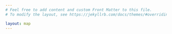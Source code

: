 ```yaml
---
# Feel free to add content and custom Front Matter to this file.
# To modify the layout, see https://jekyllrb.com/docs/themes/#overriding-theme-defaults

layout: map
---
```


<script src="https://unpkg.com/@joergdietrich/leaflet.terminator"></script>
<script language="javascript">
function linkTo(member, content) {
  return `<a href="${member.html_url}" target="_blank">${content}</a>`;
}
function renderMemberPopup(member) {
  return `
  <p>${linkTo(member, `<img src="${member.avatar_url}" width="72" class="avatar" />`)}</p>
  <p><strong class="login">${linkTo(member, member.login)}</strong> <span class="name">${linkTo(member, member.name)}</span></p>
  <p>${member.bio || ''}</p>
  `;
}
function memberPopup(layer) {
  member = layer.options.user_data;

  const el = document.createElement('div');
  el.className = 'member-popup';

  const popup = async (url) => {
    const response = await fetch(url);
    if (!response.ok) {
      alert(response.statusText);
    }

    const json = await response.json();
    el.innerHTML = renderMemberPopup(json);
  };

  popup('https://api.github.com/users/' + member.login);
  return el;
};
function callback(data) {
    var members = [];
    // When the map wrap, markers jump from one side of the map to the other.
    // To limit this, we have a copy of each marker which is beyond the map
    // limit and make these transitions smoother.
    var wrapped_members = [];

    var member_icon = L.icon({
        iconSize:      [25, 41],
        iconAnchor:    [12, 41],
        popupAnchor:   [1, -34],
        tooltipAnchor: [16, -28],
        shadowSize:    [41, 41],
        iconUrl:       '{{ "/marker.png" | relative_url }}',
        shadowUrl:     '{{ "/marker-shadow.png" | relative_url }}',
    });

    data.forEach(m => {
      members.push(L.marker([m.lat, m.lng], { icon: member_icon, title: m.login, user_data: m }).bindPopup(memberPopup, {minWidth: 200}));
      if (m.lng < 0) {
          wrapped_members.push(L.marker([m.lat, m.lng + 360], { icon: member_icon, title: m.login, user_data: m }).bindPopup(memberPopup, {minWidth: 200}));
      } else {
          wrapped_members.push(L.marker([m.lat, m.lng - 360], { icon: member_icon, title: m.login, user_data: m }).bindPopup(memberPopup, {minWidth: 200}));
      }
    });

    var common_attribution = 'Map data © <a href="https://www.openstreetmap.fr/">OpenStreetMap</a> | Tiles: ';
    var map_instructions = ' | <a href="{{ "/about.html" | relative_url }}">Manage your visibility on this map</a>';

    var neighbourhood = L.tileLayer('https://tile.thunderforest.com/neighbourhood/{z}/{x}/{y}.png?apikey={{ site.thunderforest_apikey }}', {attribution: common_attribution + 'Neighbourhood © <a href="https://thunderforest.com/">Thunderforest</a>' + map_instructions});

    var markers_layer = L.markerClusterGroup();

    var members_layer = L.featureGroup.subGroup(markers_layer, members.concat(wrapped_members));

    markers_layer.addLayer(members_layer);

    var map = L.map('map', {layers: [neighbourhood, markers_layer, members_layer], worldCopyJump: true});

    L.control.scale({maxWidth: 300}).addTo(map);

    var terminator = L.terminator({fillOpacity: 0.1, interactive: false});
    terminator.addTo(map);
    setInterval(function() { terminator.setTime(); }, 60000);

    new L.Control.BootstrapDropdowns({
        position: "topright",
        className: "menu",
        autoClose: "outside",
        menuItems: [
            {
                html: '<h5><i class="fa-solid fa-map-marked-alt"></i> Manage your visibility</h5><p>Run the GitHub actions below to manage your visibility based on your GitHub profile location. Or use the action parameters to specify either an address or exact lat/long coordinates, to whatever precision you are comfortable with. <i>Ask an admin for repo write permissions.</i></p>',
                title: "Manage your visibility on the map",
                header: true,
            },
            {
                separator: true,
            },
            {
                html: '<i class="fa-solid fa-user-plus"></i> Add yourself to the map',
                title: "Add yourself",
                href: "https://github.com/{{ site.github_project }}/actions/workflows/add_me_to_the_map.yml",
            },
            {
                html: '<i class="fa-solid fa-user-minus"></i> Remove yourself from the map',
                title: "Remove yourself",
                href: "https://github.com/{{ site.github_project }}/actions/workflows/remove_me_from_the_map.yml",
            },
            {
                separator: true,
            },
            {
                html: '<i class="fa-solid fa-info-circle"></i> About this map',
                title: "About",
                href: "/map/about.html",  // href without target
            }
        ],
    }).addTo(map);

    if (data.length >= {{ site.min_users_for_local_map }}) {
        map.fitBounds(L.latLngBounds(members.map(e => e.getLatLng())));
    } else {
        map.fitWorld();
    }
}

fetch('{{ "/data.json" | relative_url }}')
  .then(response => {
    if (!response.ok) {
      throw new Error(response.statusText);
    }
    return response.json();
  })
  .then(data => callback(data))
  .catch(error => alert('Error fetching data:', error));

</script>
